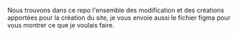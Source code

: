 Nous trouvons dans ce repo l'ensemble des modification et des créations apportées pour la création du site, je vous envoie aussi le fichier figma pour vous montrer ce que je voulais faire.
